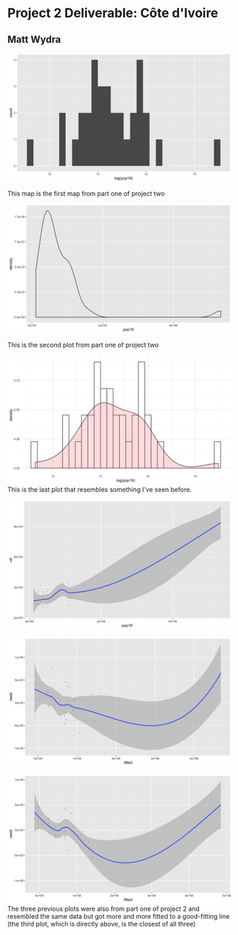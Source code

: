 # Project 2 Deliverable: Côte d'Ivoire

## Matt Wydra 

![](P2Plot1.png)

This map is the first map from part one of project two


![](P2Plot2.png)

This is the second plot from part one of project two


![](P2Plot3.png)
This is the last plot that resembles something I've seen before.


![](P2Plot4.png)


![](P2Plot4_2.png)


![](P2Plot4_3.png)
The three previous plots were also from part one of project 2 and resembled the same data but got more and more fitted to a good-fitting line (the third plot, which is directly above, is the closest of all three)
